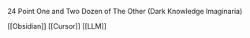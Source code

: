 
24 Point One and Two Dozen of The Other (Dark Knowledge Imaginaria)

[[Obsidian]] 
[[Cursor]]
[[LLM]]
